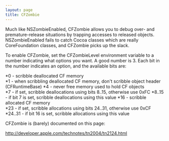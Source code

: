 ```yaml
---
layout: page
title: CFZombie
---
```


Much like NSZombieEnabled, CFZombie allows you to debug over- and premature-release situations by trapping accesses to released objects. NSZombieEnabled fails to catch Cocoa classes which are really CoreFoundation classes, and CFZombie picks up the slack.

To enable CFZombie, set the CFZombieLevel environment variable to a number indicating what options you want. A good number is 3. Each bit in the number indicates an option, and the available bits are:


*0 - scribble deallocated CF memory                             
*1 - when scribbling deallocated CF memory, don't scribble object header (CFRuntimeBase)
*4 - never free memory used to hold CF objects                  
*7 - if set, scribble deallocations using bits 8..15, otherwise use 0xFC
*8..15 - if bit 7 is set, scribble deallocations using this value
*16 - scribble allocated CF memory                               
*23 - if set, scribble allocations using bits 24..31, otherwise use 0xCF
*24..31 - if bit 16 is set, scribble allocations using this value


CFZombie is (barely) documented on this page:

http://developer.apple.com/technotes/tn2004/tn2124.html


